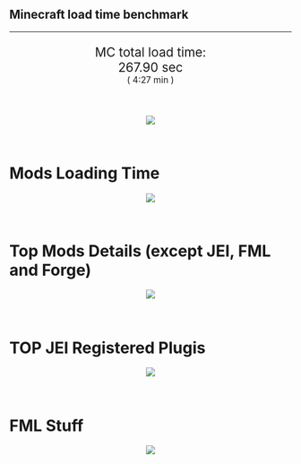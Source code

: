 ## Minecraft load time benchmark


---

<p align="center" style="font-size:160%;">
MC total load time:<br>
267.90 sec
<br>
<sup><sub>(
4:27 min
)</sub></sup>
</p>

<br>


<p align="center">
<img src="https://quickchart.io/chart?w=400&h=30&c={
  type: 'horizontalBar',
  data: {
    datasets: [
      {label:      'MODS:', data: [112.24]},
      {label: 'FML stuff:', data: [155.65]}
    ]
  },
  options: {
    scales: {
      xAxes: [{display: false,stacked: true}],
      yAxes: [{display: false,stacked: true}],
    },
    elements: {rectangle: {borderWidth: 2}},
    legend: {display: false,},
    plugins: {datalabels: {color: 'white',formatter: (value, context) =>
      [context.dataset.label, value].join(' ')
    }}
  }
}"/>
</p>

<br>

# Mods Loading Time
<p align="center">
<img src="https://quickchart.io/chart?w=400&h=300&c={
  type: 'outlabeledPie',
  options: {
    cutoutPercentage: 25,
    plugins: {
      legend: !1,
      outlabels: {
        stretch: 5,
        padding: 1,
        text: (v,i)=>[
          v.labels[v.dataIndex],' ',
          (v.percent*1000|0)/10,
          String.fromCharCode(37)].join('')
      }
    }
  },
  data: {...
`
8f304e   5.49s Astral Sorcery;
813e81   5.39s OpenComputers;
a651a8   5.11s IndustrialCraft 2;
516fa8   4.50s Ender IO;
cd922c   3.33s NuclearCraft;
5161a8   2.66s CraftTweaker2;
495797   8.53s CraftTweaker2 (Script Loading);
213664   2.54s Forestry;
308f7e   2.33s Quark: RotN Edition;
3e8160   2.29s The Twilight Forest;
ba3eb8   2.18s Cyclic;
a86e51   2.04s Extra Utilities 2;
436e17   1.92s Integrated Dynamics;
8c2ccd   1.85s Immersive Engineering;
5a352c   1.78s Shadowfacts' Forgelin;
3eb2ba   1.73s Botania;
8f4d30   1.66s Open Terrain Generator;
61176e   1.50s Ice and Fire;
9e2174   1.48s Tinkers' Construct;
436e17   0.47s Had Enough Items;
3C6315   7.04s Had Enough Items (Plugins);
3C6315   0.98s Had Enough Items (Ingredient Filter);
3e68ba   1.43s AE2 Unofficial Extended Life;
444444  12.30s 10 Other mods;
333333  39.56s 135 'Fast' mods (load 1.0s - 0.1s);
222222   7.72s 296 'Instant' mods (load %3C 0.1s)
`
    .split(';').reduce((a, l) => {
      l.match(/(\w{6}) *(\d*\.\d*)s (.*)/)
      .slice(1).map((a, i) => [[String.fromCharCode(35),a].join(''), parseFloat(a), a][i])
      .forEach((s, i) => 
        [a.datasets[0].backgroundColor, a.datasets[0].data, a.labels][i].push(s)
      );
      return a
    }, {
      labels: [],
      datasets: [{
        backgroundColor: [],
        data: [],
        borderColor: 'rgba(22,22,22,0.3)',
        borderWidth: 1
      }]
    })
  }
}"/>
</p>

<br>

# Top Mods Details (except JEI, FML and Forge)
<p align="center">
<img src="https://quickchart.io/chart?w=400&h=450&c={
  options: {
    scales: {
      xAxes: [{stacked: true}],
      yAxes: [{stacked: true}],
    },
    plugins: {
      datalabels: {
        anchor: 'end',
        align: 'top',
        color: 'white',
        backgroundColor: 'rgba(46, 140, 171, 0.6)',
        borderColor: 'rgba(41, 168, 194, 1.0)',
        borderWidth: 0.5,
        borderRadius: 3,
        padding: 0,
        font: {size:10},
        formatter: (v,ctx) => 
          ctx.datasetIndex!=ctx.chart.data.datasets.length-1 ? null
            : [((ctx.chart.data.datasets.reduce((a,b)=>a- -b.data[ctx.dataIndex],0)*10)|0)/10,'s'].join('')
      },
      colorschemes: {
        scheme: 'office.Damask6'
      }
    }
  },
  type: 'bar',
  data: {...(() => {
    let a = { labels: [], datasets: [] };
`
1: Construction;
2: Loading Resources;
3: PreInitialization;
4: Initialization;
5: InterModComms$IMC;
6: PostInitialization;
7: LoadComplete;
8: ModIdMapping
`
    .split(';')
      .map(l => l.match(/\d: (.*)/).slice(1))
      .forEach(([name]) => a.datasets.push({ label: name, data: [] }));
`
                        1      2      3      4      5      6      7      8  ;
Astral Sorcery      |  0.27|  0.00|  4.50|  0.72|  0.00|  0.00|  0.00|  0.00;
OpenComputers       |  0.14|  0.01|  3.55|  1.70|  0.00|  0.00|  0.00|  0.00;
IndustrialCraft 2   |  0.81|  0.00|  3.80|  0.50|  0.00|  0.00|  0.00|  0.00;
Ender IO            |  1.40|  0.00|  2.88|  0.22|  0.00|  0.00|  0.00|  0.00;
NuclearCraft        |  0.05|  0.00|  3.11|  0.17|  0.00|  0.00|  0.00|  0.00;
CraftTweaker2       |  0.12|  0.00|  2.53|  0.00|  0.00|  0.00|  0.00|  0.00;
Forestry            |  0.34|  0.00|  1.87|  0.33|  0.00|  0.00|  0.00|  0.00;
Quark: RotN Edition |  0.02|  0.00|  2.23|  0.07|  0.00|  0.00|  0.00|  0.00;
The Twilight Forest |  1.06|  0.00|  1.10|  0.13|  0.00|  0.00|  0.00|  0.00;
Cyclic              |  0.04|  0.00|  1.71|  0.43|  0.00|  0.00|  0.00|  0.00;
Extra Utilities 2   |  0.04|  0.00|  1.98|  0.02|  0.00|  0.00|  0.00|  0.00;
Integrated Dynamics |  0.14|  0.00|  1.74|  0.04|  0.00|  0.00|  0.00|  0.00
`
    .split(';').slice(1)
      .map(l => l.split('|').map(s => s.trim()))
      .forEach(([name, ...arr], i) => {
        a.labels.push(name);
        arr.forEach((v, j) => a.datasets[j].data[i] = v)
      }); return a
  })()}
}"/>
</p>

<br>

# TOP JEI Registered Plugis
<p align="center">
<img src="https://quickchart.io/chart?w=700&c={
  options: {
    elements: { rectangle: { borderWidth: 1 } },
    legend: false
  },
  type: 'horizontalBar',
    data: {...(() => {
      let a = {
        labels: [], datasets: [{
          backgroundColor: 'rgba(0, 99, 132, 0.5)',
          borderColor: 'rgb(0, 99, 132)',
          data: []
        }]
      };
`
  1.52: jeresources.jei.JEIConfig;
  0.72: com.rwtema.extrautils2.crafting.jei.XUJEIPlugin;
  0.51: com.buuz135.industrial.jei.JEICustomPlugin;
  0.51: crazypants.enderio.machines.integration.jei.MachinesPlugin;
  0.46: mezz.jei.plugins.vanilla.VanillaPlugin;
  0.39: knightminer.tcomplement.plugin.jei.JEIPlugin;
  0.39: ninjabrain.gendustryjei.GendustryJEIPlugin;
  0.37: ic2.jeiIntegration.SubModule;
  0.22: crazypants.enderio.base.integration.jei.JeiPlugin;
  0.17: com.buuz135.thaumicjei.ThaumcraftJEIPlugin;
  0.15: cofh.thermalexpansion.plugins.jei.JEIPluginTE;
  0.10: net.bdew.jeibees.BeesJEIPlugin;
  0.09: forestry.factory.recipes.jei.FactoryJeiPlugin;
  0.08: zzzank.mod.jei_area_fixer.JEIAreaFixerJEIPlugin;
  0.07: lach_01298.qmd.jei.QMDJEI;
  1.29: Other 124 Plugins
`
        .split(';')
        .map(l => l.split(':'))
        .forEach(([time, name]) => {
          a.labels.push(name);
          a.datasets[0].data.push(time)
        })
        ; return a
    })()
  }
}"/>
</p>

<br>

# FML Stuff
<p align="center">
<img src="https://quickchart.io/chart?w=500&h=400&c={
  options: {
    rotation: Math.PI,
    cutoutPercentage: 55,
    plugins: {
      legend: !1,
      outlabels: {
        stretch: 5,
        padding: 1,
        text: (v)=>v.labels
      },
      doughnutlabel: {
        labels: [
          {
            text: 'FML stuff:',
            color: 'rgba(128, 128, 128, 0.5)',
            font: {size: 18}
          },
          {
            text: [155.65,'s'].join(''),
            color: 'rgba(128, 128, 128, 1)',
            font: {size: 22}
          }
        ]
      },
    }
  },
  type: 'outlabeledPie',
  data: {...(() => {
    let a = {
      labels: [],
      datasets: [{
        backgroundColor: [],
        data: [],
        borderColor: 'rgba(22,22,22,0.3)',
        borderWidth: 2
      }]
    };
`
993A00   0.24s Loading sounds;
994400   0.29s Loading Resource - SoundHandler;
444444 155.13s Other
`
    .split(';')
      .map(l => l.match(/(\w{6}) *(\d*\.\d*)s (.*)/))
      .forEach(([, col, time, name]) => {
        a.labels.push([name, ' ', time, 's'].join(''));
        a.datasets[0].data.push(parseFloat(time));
        a.datasets[0].backgroundColor.push([String.fromCharCode(35), col].join(''))
      })
      ; return a
  })()}
}"/>
</p>

<br>
